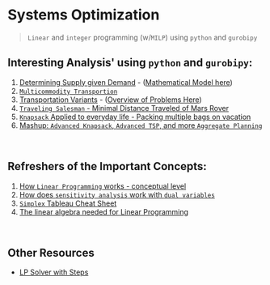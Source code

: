 # Systems Optimization
> `Linear` and `integer` programming (w/`MILP`) using `python` and `gurobipy`

## Interesting Analysis' using `python` and `gurobipy`:
1. [Determining Supply given Demand](https://github.com/Daniel-Carpenter/Systems-Optimization/tree/main/02%20-%20Notes%20and%20Assignments/Week%2011%20-%20Network%20Analysis/Example%20Determine%20Supply#determining-the-supply-in-a-network-with-gurobi) - ([Mathematical Model here](https://github.com/Daniel-Carpenter/Systems-Optimization/blob/main/02%20-%20Notes%20and%20Assignments/Week%2011%20-%20Network%20Analysis/Example%20Determine%20Supply/Images/mSetup.png))
2. [`Multicommodity Transportion`](https://github.com/Daniel-Carpenter/Systems-Optimization/tree/main/02%20-%20Notes%20and%20Assignments/Week%2011%20-%20Network%20Analysis/Example%20Multi-Commodity#readme)
3. [Transportation Variants](https://github.com/Daniel-Carpenter/Systems-Optimization/tree/main/02%20-%20Notes%20and%20Assignments/Week%2011%20-%20Network%20Analysis/ASSN%20-%20Transportation#readme) - ([Overview of Problems Here](https://github.com/Daniel-Carpenter/Systems-Optimization/blob/main/02%20-%20Notes%20and%20Assignments/Week%2011%20-%20Network%20Analysis/ASSN%20-%20Transportation/Assignment%20Instructions.pdf))
3. [`Traveling Salesman` - Minimal Distance Traveled of Mars Rover](https://github.com/Daniel-Carpenter/Systems-Optimization/tree/main/02%20-%20Notes%20and%20Assignments/Week%2015%20-%20Network%20and%20Integer%20Prog/ASSN%20-%20Network%20Int#traveling-salesman-with-gurobi)
4. [`Knapsack` Applied to everyday life - Packing multiple bags on vacation](https://github.com/Daniel-Carpenter/Systems-Optimization/tree/main/02%20-%20Notes%20and%20Assignments/Week%2013%20-%20Knapsack/Examples%20(Previous%20Final%20Exam)#readme)
5. [Mashup: `Advanced Knapsack`, `Advanced TSP`, and more `Aggregate Planning`](https://github.com/Daniel-Carpenter/Systems-Optimization/tree/main/03%20-%20Exams/Current%20Exams/Submissions/Final%20Exam#readme)

<br>

## Refreshers of the Important Concepts:
1. [How `Linear Programming` works - conceptual level](https://github.com/Daniel-Carpenter/Systems-Optimization/tree/main/02%20-%20Notes%20and%20Assignments/Week%2003%20-%20Linear%20Prog%20Modeling#week-3---linear-programming)
2. [How does `sensitivity analysis` work with `dual variables`](https://github.com/Daniel-Carpenter/Systems-Optimization/tree/main/02%20-%20Notes%20and%20Assignments/Week%2008%20-%20Duality%20and%20Sensitivity%20Analysis)
3. [`Simplex` Tableau Cheat Sheet](https://github.com/Daniel-Carpenter/Systems-Optimization/tree/main/02%20-%20Notes%20and%20Assignments/Week%2004%20-%20Simplex%20Tableau#week-5---simplex-tableau)
4. [The linear algebra needed for Linear Programming](https://github.com/Daniel-Carpenter/Systems-Optimization/tree/main/02%20-%20Notes%20and%20Assignments)

<br>

## Other Resources
* [LP Solver with Steps](https://cbom.atozmath.com/CBOM/Simplex.aspx?q=sm&q1=4%604%60MIN%60Z%60x1%2cx2%2cx3%2cx4%603%2c2.7%2c2.9%2c2.8%601%2c1%2c0%2c0%3b0%2c0%2c1%2c1%3b1%2c0%2c1%2c0%3b0%2c1%2c0%2c1%60%3c%3d%2c%3c%3d%2c%3d%2c%3d%605%2c4%2c3%2c4%60%60A%60false%60true%60false%60true%60false%60false%60true&do=1#PrevPart)